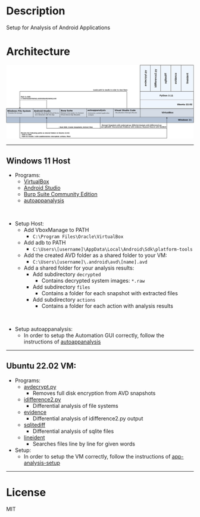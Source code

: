 # Description

Setup for Analysis of Android Applications

# Architecture

![](img/01.png)

---

## Windows 11 Host
  - Programs:
    - [VirtualBox](https://www.virtualbox.org/)
    - [Android Studio](https://developer.android.com/studio/)
    - [Burp Suite Community Edition](https://portswigger.net/burp/communitydownload)
    - [autoappanalysis](https://github.com/5f0ne/autoappanalysis)
  
  <br>

  - Setup Host:
    - Add VboxManage to PATH
      - `C:\Program Files\Oracle\VirtualBox`
    - Add adb to PATH
      - `C:\Users\[username]\AppData\Local\Android\Sdk\platform-tools`
    - Add the created AVD folder as a shared folder to your VM:
      - `C:\Users\[username]\.android\avd\[name].avd`
    - Add a shared folder for your analysis results:
      - Add subdirectory `decrypted`
        - Contains decrypted system images: `*.raw`
      - Add subdirectory `files`
        - Contains a folder for each snapshot with extracted files 
      - Add subdirectory `actions`
        - Contains a folder for each action with analysis results

  
  <br>

  - Setup autoappanalysis:
    - In order to setup the Automation GUI correctly, follow the instructions of [autoappanalysis](https://github.com/5f0ne/autoappanalysis)
---

## Ubuntu 22.02 VM:

  - Programs:
    - [avdecrypt.py](https://faui1-gitlab.cs.fau.de/gaston.pugliese/avdecrypt)
      - Removes full disk encryption from AVD snapshots
    - [idifference2.py](https://github.com/dfxml-working-group/dfxml_python)
      - Differential analysis of file systems
    - [evidence](https://github.com/5f0ne/evidence)
      - Differential analysis of idifference2.py output
    - [sqlitediff](https://github.com/5f0ne/sqlitediff)
      - Differential analysis of sqlite files
    - [lineident](https://github.com/5f0ne/lineident)
      - Searches files line by line for given words
  - Setup:
    - In order to setup the VM correctly, follow the instructions of [app-analysis-setup](https://github.com/5f0ne/app-analysis-setup)

---

# License

MIT